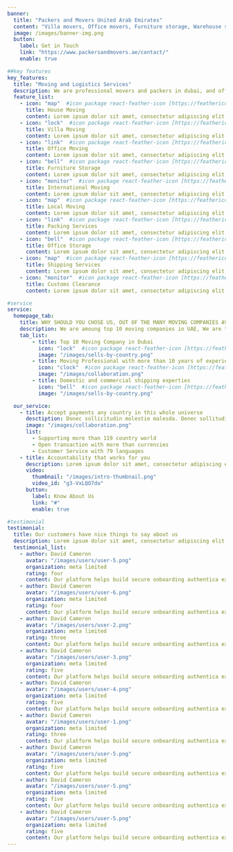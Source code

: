 ```yaml
---
banner:
  title: "Packers and Movers United Arab Emirates"
  content: "Villa movers, Office movers, Furniture storage, Warehouse storage space, Commercial Storage, Packing boxes."
  image: /images/banner-img.png
  button:
    label: Get in Touch
    link: "https://www.packersandmovers.ae/contact/"
    enable: true

##key features
key_features:
  title: "Moving and Logistics Services"
  description: We are professional movers and packers in dubai, and offer wide range of logistics and shipping services.
  feature_list:
    - icon: "map"  #icon package react-feather-icon [https://feathericons.com/]
      title: House Moving
      content: Lorem ipsum dolor sit amet, consectetur adipiscing elit.
    - icon: "lock"  #icon package react-feather-icon [https://feathericons.com/]
      title: Villa Moving
      content: Lorem ipsum dolor sit amet, consectetur adipiscing elit.
    - icon: "link"  #icon package react-feather-icon [https://feathericons.com/]
      title: Office Moving
      content: Lorem ipsum dolor sit amet, consectetur adipiscing elit.
    - icon: "bell"  #icon package react-feather-icon [https://feathericons.com/]
      title: Furniture Storage
      content: Lorem ipsum dolor sit amet, consectetur adipiscing elit.
    - icon: "monitor"  #icon package react-feather-icon [https://feathericons.com/]
      title: International Moving
      content: Lorem ipsum dolor sit amet, consectetur adipiscing elit.
    - icon: "map"  #icon package react-feather-icon [https://feathericons.com/]
      title: Local Moving
      content: Lorem ipsum dolor sit amet, consectetur adipiscing elit.
    - icon: "link"  #icon package react-feather-icon [https://feathericons.com/]
      title: Packing Services
      content: Lorem ipsum dolor sit amet, consectetur adipiscing elit.
    - icon: "bell"  #icon package react-feather-icon [https://feathericons.com/]
      title: Office Storage
      content: Lorem ipsum dolor sit amet, consectetur adipiscing elit.
    - icon: "map"  #icon package react-feather-icon [https://feathericons.com/]
      title: Shipping Services
      content: Lorem ipsum dolor sit amet, consectetur adipiscing elit.
    - icon: "monitor"  #icon package react-feather-icon [https://feathericons.com/]
      title: Customs Clearance
      content: Lorem ipsum dolor sit amet, consectetur adipiscing elit.

#service
service:
  homepage_tab:
    title: WHY SHOULD YOU CHOSE US, OUT OF THE MANY MOVING COMPANIES AVAILABLE IN DUBAI?
    description: We are amoung top 10 moving companies in UAE, We are the best Moving company in Dubai by Assosiation of Movers. 
    tab_list:
        - title: Top 10 Moving Company in Dubai
          icon: "lock"  #icon package react-feather-icon [https://feathericons.com/]
          image: "/images/sells-by-country.png"
        - title: Moving Professional with more than 10 years of experience.
          icon: "clock"  #icon package react-feather-icon [https://feathericons.com/]
          image: "/images/collaboration.png"
        - title: Domestic and commercial shipping experties
          icon: "bell"  #icon package react-feather-icon [https://feathericons.com/]
          image: "/images/sells-by-country.png"

  our_service:
    - title: Accept payments any country in this whole universe
      desctiption: Donec sollicitudin molestie malesda. Donec sollitudin molestie malesuada. Mauris pellentesque nec, egestas non nisi. Cras ultricies ligula sed
      image: "/images/collaboration.png"
      list:
        - Supporting more than 119 country world
        - Open transaction with more than currencies
        - Customer Service with 79 languages
    - title: Accountability that works for you
      description: Lorem ipsum dolor sit amet, consectetur adipiscing elit. Morbi egestas Werat viverra id et aliquet. vulputate egestas sollicitudin.
      video:
        thumbnail: "/images/intro-thumbnail.png"
        video_id: "g3-VxLQO7do"
      button:
        label: Know About Us
        link: "#"
        enable: true

#testimonial
testimonial:
  title: Our customers have nice things to say about us
  description: Lorem ipsum dolor sit amet, consectetur adipiscing elit. Morbi egestas Werat viverra id et aliquet. vulputate egestas sollicitudin.
  testimonial_list:
    - author: David Cameron
      avatar: "/images/users/user-5.png"
      organization: meta limited
      rating: four
      content: Our platform helps build secure onboarding authentica experiences & engage your users. We build .
    - author: David Cameron
      avatar: "/images/users/user-6.png"
      organization: meta limited
      rating: four
      content: Our platform helps build secure onboarding authentica experiences & engage your users. We build .
    - author: David Cameron
      avatar: "/images/users/user-2.png"
      organization: meta limited
      rating: three
      content: Our platform helps build secure onboarding authentica experiences & engage your users. We build .
    - author: David Cameron
      avatar: "/images/users/user-3.png"
      organization: meta limited
      rating: five
      content: Our platform helps build secure onboarding authentica experiences & engage your users. We build .
    - author: David Cameron
      avatar: "/images/users/user-4.png"
      organization: meta limited
      rating: five
      content: Our platform helps build secure onboarding authentica experiences & engage your users. We build .
    - author: David Cameron
      avatar: "/images/users/user-1.png"
      organization: meta limited
      rating: three
      content: Our platform helps build secure onboarding authentica experiences & engage your users. We build .
    - author: David Cameron
      avatar: "/images/users/user-5.png"
      organization: meta limited
      rating: five
      content: Our platform helps build secure onboarding authentica experiences & engage your users. We build .
    - author: David Cameron
      avatar: "/images/users/user-5.png"
      organization: meta limited
      rating: five
      content: Our platform helps build secure onboarding authentica experiences & engage your users. We build .
    - author: David Cameron
      avatar: "/images/users/user-5.png"
      organization: meta limited
      rating: five
      content: Our platform helps build secure onboarding authentica experiences & engage your users. We build .
---
```

